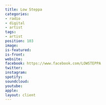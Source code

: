 ```yaml
---
title: Low Steppa
categories:
- radio
- digital
- artist
tags:
- artist
position: 103
image: 
is-featured: 
is-front: 
website: 
facebook: https://www.facebook.com/LOWSTEPPA
twitter: 
instagram: 
spotify: 
soundcloud: 
youtube: 
apple: 
layout: client
---
```


